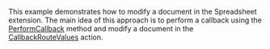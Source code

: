 
This example demonstrates how to modify a document in the Spreadsheet extension.
The main idea of this approach is to perform a callback using the  [PerformCallback](https://docs.devexpress.com/AspNet/js-ASPxClientSpreadsheet.PerformCallback%28parameter%29) method and modify a document in the  [CallbackRouteValues](https://docs.devexpress.com/AspNet/DevExpress.Web.Mvc.SpreadsheetSettings.CallbackRouteValues) action.
 